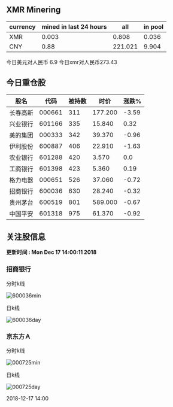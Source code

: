 ## XMR Minering

|currency|mined in last 24 hours|all|in pool|
|---|---|---|---|
|XMR|0.003|0.808|0.036|
|CNY|0.88|221.021|9.904|

今日美元对人民币 6.9	今日xmr对人民币273.43


## 今日重仓股 

|股名|代码|被持数|时价|涨跌%|
|---|---|---|---|---|
|长春高新|000661|311|177.200|-3.59|
|兴业银行|601166|335|15.840|0.32|
|美的集团|000333|342|39.370|-0.96|
|伊利股份|600887|406|22.910|-1.63|
|农业银行|601288|420|3.570|0.0|
|工商银行|601398|423|5.360|0.19|
|格力电器|000651|526|37.060|-0.72|
|招商银行|600036|630|28.240|-0.32|
|贵州茅台|600519|801|589.000|-0.67|
|中国平安|601318|975|61.370|-0.92|

## 关注股信息
**更新时间 : Mon Dec 17 14:00:11 2018**
### 招商银行 
分时k线

![600036min](http://image.sinajs.cn/newchart/min/n/sh600036.gif)

日k线

![600036day](http://image.sinajs.cn/newchart/daily/n/sh600036.gif)

### 京东方Ａ 
分时k线

![000725min](http://image.sinajs.cn/newchart/min/n/sz000725.gif)

日k线

![000725day](http://image.sinajs.cn/newchart/daily/n/sz000725.gif)

2018-12-17 14:00
